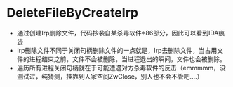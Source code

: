 # DeleteFileByCreateIrp
- 通过创建Irp删除文件，代码抄袭自某杀毒软件*86部分，因此可以看到IDA痕迹
- Irp删除文件不同于关闭句柄删除文件的一点就是，Irp去删除文件，当占用文件的进程结束之前，文件不会被删除，当进程退出的瞬间，文件也会被删除。
- 遍历所有进程关闭句柄就在于可能遭遇对方杀毒软件的反击（emmmmm，没测试过，纯猜测，挂靠到人家空间ZwClose，别人也不会不管吧....）
